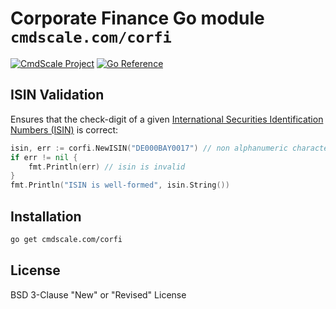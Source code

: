 <!--
SPDX-FileCopyrightText: 2024 CmdScale GmbH
SPDX-License-Identifier: CC0-1.0
-->

# Corporate Finance Go module `cmdscale.com/corfi`

[![CmdScale Project](https://github.com/cmdscale/.github/raw/main/profile/assets/CmdShield.svg)](https://cmdscale.com/)
[![Go Reference](https://pkg.go.dev/badge/cmdscale.com/corfi.svg)](https://pkg.go.dev/cmdscale.com/corfi)

## ISIN Validation

Ensures that the check-digit of a given [International Securities Identification Numbers (ISIN)](https://en.wikipedia.org/wiki/International_Securities_Identification_Number) is correct:

```go
isin, err := corfi.NewISIN("DE000BAY0017") // non alphanumeric characters will be ignored
if err != nil {
	fmt.Println(err) // isin is invalid
}
fmt.Println("ISIN is well-formed", isin.String())
```

## Installation

```sh
go get cmdscale.com/corfi
```

## License

BSD 3-Clause "New" or "Revised" License

